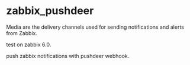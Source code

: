 # zabbix_pushdeer
Media are the delivery channels used for sending notifications and alerts from Zabbix.

test on zabbix 6.0.

push zabbix notifications with pushdeer webhook.
